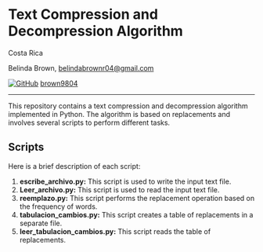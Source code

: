 # Text Compression and Decompression Algorithm

Costa Rica

Belinda Brown, belindabrownr04@gmail.com

[![GitHub](https://img.shields.io/badge/--181717?logo=github&logoColor=ffffff)](https://github.com/)
[brown9804](https://github.com/brown9804)

----------

This repository contains a text compression and decompression algorithm implemented in Python. The algorithm is based on replacements and involves several scripts to perform different tasks.

## Scripts

Here is a brief description of each script:

1. **escribe_archivo.py:** This script is used to write the input text file.
2. **Leer_archivo.py:** This script is used to read the input text file.
3. **reemplazo.py:** This script performs the replacement operation based on the frequency of words.
4. **tabulacion_cambios.py:** This script creates a table of replacements in a separate file.
5. **leer_tabulacion_cambios.py:** This script reads the table of replacements.
